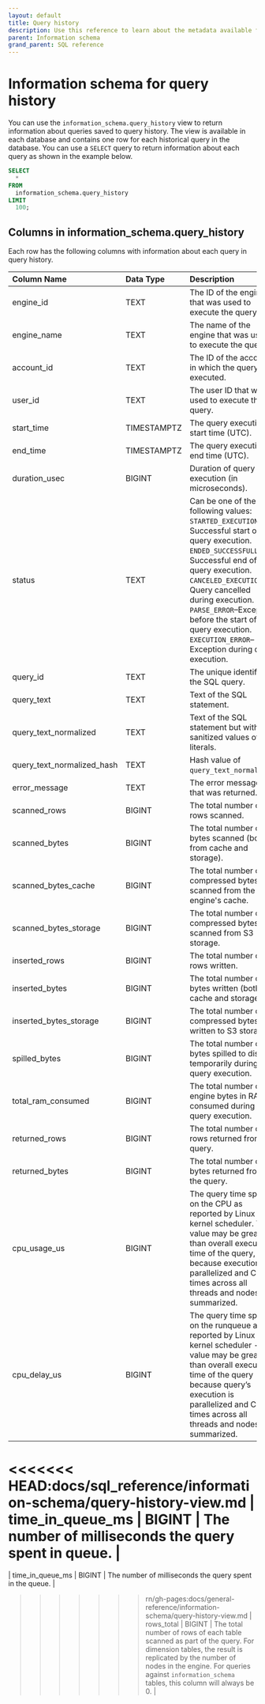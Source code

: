 ```yaml
---
layout: default
title: Query history
description: Use this reference to learn about the metadata available for historical queries in Firebolt.
parent: Information schema
grand_parent: SQL reference
---
```


# Information schema for query history

You can use the `information_schema.query_history` view to return information about queries saved to query history. The view is available in each database and contains one row for each historical query in the database. You can use a `SELECT` query to return information about each query as shown in the example below.


```sql
SELECT
  *
FROM
  information_schema.query_history
LIMIT
  100;
```

## Columns in information_schema.query_history

Each row has the following columns with information about each query in query history.

| Column Name                 | Data Type | Description |
| :---------------------------| :---------| :---------- |
| engine_id                   | TEXT      | The ID of the engine that was used to execute the query. |
| engine_name                 | TEXT      | The name of the engine that was used to execute the query. |
| account_id                  | TEXT      | The ID of the account in which the query was executed. |
| user_id                     | TEXT      | The user ID that was used to execute the query. |
| start_time                  | TIMESTAMPTZ | The query execution start time (UTC). |
| end_time                    | TIMESTAMPTZ | The query execution end time (UTC). |
| duration_usec               | BIGINT    | Duration of query execution (in microseconds). |
| status                      | TEXT      | Can be one of the following values:<br>`STARTED_EXECUTION`&ndash;Successful start of query execution.<br>`ENDED_SUCCESSFULLY`&ndash;Successful end of query execution. <br>`CANCELED_EXECUTION`&ndash;Query cancelled during execution. <br>`PARSE_ERROR`&ndash;Exception before the start of query execution.<br>`EXECUTION_ERROR`&ndash;Exception during query execution. |
| query_id                    | TEXT      | The unique identifier of the SQL query. |
| query_text                  | TEXT      | Text of the SQL statement. |
| query_text_normalized       | TEXT      | Text of the SQL statement but with sanitized values of literals. |
| query_text_normalized_hash  | TEXT      | Hash value of `query_text_normalized`. |
| error_message               | TEXT      | The error message that was returned. |
| scanned_rows                | BIGINT    | The total number of rows scanned. |
| scanned_bytes               | BIGINT    | The total number of bytes scanned (both from cache and storage). |
| scanned_bytes_cache         | BIGINT    | The total number of compressed bytes scanned from the engine's cache. |
| scanned_bytes_storage       | BIGINT    | The total number of compressed bytes scanned from S3 storage. |
| inserted_rows               | BIGINT    | The total number of rows written. |
| inserted_bytes              | BIGINT    | The total number of bytes written (both to cache and storage). |
| inserted_bytes_storage      | BIGINT    | The total number of compressed bytes written to S3 storage. |
| spilled_bytes               | BIGINT    | The total number of bytes spilled to disk temporarily during query execution. |
| total_ram_consumed          | BIGINT    | The total number of engine bytes in RAM consumed during query execution. |
| returned_rows               | BIGINT    | The total number of rows returned from the query. |
| returned_bytes              | BIGINT    | The total number of bytes returned from the query. |
| cpu_usage_us                | BIGINT    | The query time spent on the CPU as reported by Linux kernel scheduler. This value may be greater than overall execution time of the query, because execution is parallelized and CPU times across all threads and nodes is summarized. |
| cpu_delay_us                | BIGINT    | The query time spent on the runqueue as reported by Linux kernel scheduler - The value may be greater than overall execution time of the query because query’s execution is parallelized and CPU times across all threads and nodes is summarized. |
<<<<<<< HEAD:docs/sql_reference/information-schema/query-history-view.md
| time_in_queue_ms            | BIGINT    | The number of milliseconds the query spent in queue. |
=======
| time_in_queue_ms            | BIGINT    | The number of milliseconds the query spent in the queue. |
>>>>>>> rn/gh-pages:docs/general-reference/information-schema/query-history-view.md
| rows_total                  | BIGINT    | The total number of rows of each table scanned as part of the query. For dimension tables, the result is replicated by the number of nodes in the engine. For queries against `information_schema` tables, this column will always be 0. |

